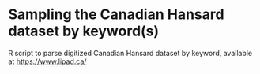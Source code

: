 # Sampling the Canadian Hansard dataset by keyword(s)
R script to parse digitized Canadian Hansard dataset by keyword, available at https://www.lipad.ca/
